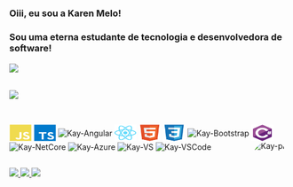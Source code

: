  
### Oiii, eu sou a Karen Melo!
### Sou uma eterna estudante de tecnologia e desenvolvedora de software!

 <a href=""> <img align="center" src="https://github-readme-stats.vercel.app/api?username=karenmelo&theme=dracula&show_icons=true"/></a> 
 ##
 
 <a href=""> <img align="center" src="https://github-readme-stats.vercel.app/api/top-langs/?username=karenmelo&theme=dracula&show_icons=true"/></a>

##

<div style="display: inline_block"><br>
  <img align="center" alt="Kay-Js" height="30" width="40" src="https://raw.githubusercontent.com/devicons/devicon/master/icons/javascript/javascript-plain.svg">
  <img align="center" alt="Kay-Ts" height="30" width="40" src="https://raw.githubusercontent.com/devicons/devicon/master/icons/typescript/typescript-plain.svg">
  <img align="center" alt="Kay-Angular" height="30" width="40" src="https://cdn.jsdelivr.net/gh/devicons/devicon/icons/angularjs/angularjs-original.svg" />
  <img align="center" alt="Kay-React" height="30" width="40" src="https://raw.githubusercontent.com/devicons/devicon/master/icons/react/react-original.svg">
  <img align="center" alt="Kay-HTML" height="30" width="40" src="https://raw.githubusercontent.com/devicons/devicon/master/icons/html5/html5-original.svg">
  <img align="center" alt="Kay-CSS" height="30" width="40" src="https://raw.githubusercontent.com/devicons/devicon/master/icons/css3/css3-original.svg">
  <img align="center" alt="Kay-Bootstrap" height="30" width="40" src="https://cdn.jsdelivr.net/gh/devicons/devicon/icons/bootstrap/bootstrap-original.svg" />  
  <img align="center" alt="Kay-Csharp" height="30" width="40" src="https://raw.githubusercontent.com/devicons/devicon/master/icons/csharp/csharp-original.svg">
  <img align="center" alt="Kay-NetCore" height="30" width="40" src="https://cdn.jsdelivr.net/gh/devicons/devicon/icons/dotnetcore/dotnetcore-original.svg" />
  <img align="center" alt="Kay-Azure" height="30" width="40" src="https://cdn.jsdelivr.net/gh/devicons/devicon/icons/azure/azure-original.svg" />
  <img align="center" alt="Kay-VS" height="30" width="40" src="https://cdn.jsdelivr.net/gh/devicons/devicon/icons/visualstudio/visualstudio-plain.svg" />
  <img align="center" alt="Kay-VSCode" height="30" width="40" src="https://cdn.jsdelivr.net/gh/devicons/devicon/icons/vscode/vscode-original.svg" />
  <img align="right" alt="Kay-pic" height="150" style="border-radius:50px;" src="https://cdn.discordapp.com/attachments/1066144804611817584/1066144893459775518/minha-imagem.png?width=676&height=676">          
</div>
  
  ##
 
<div>  
  <a target="_blank" href = "https://instagram.com/nerakdesigner" >
   <img src="https://img.shields.io/badge/-Instagram-%23E4405F?style=for-the-badge&logo=instagram&logoColor=white">
 </a>
  <a href = "mailto:karen_melo@live.com" target="_blank">
   <img src="https://img.shields.io/badge/Microsoft_Outlook-0078D4?style=for-the-badge&logo=microsoft-outlook&logoColor=white">
 </a>
  <a target="_blank" href = "https://www.linkedin.com/in/karen-melo-164867105/" target="blank">
   <img src="https://img.shields.io/badge/-LinkedIn-%230077B5?style=for-the-badge&logo=linkedin&logoColor=white">
 </a>   
</div>
